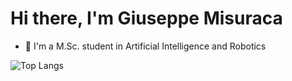 # Hi there, I'm Giuseppe Misuraca
- 📝 I'm a M.Sc. student in Artificial Intelligence and Robotics

![Top Langs](https://github-readme-stats.vercel.app/api/top-langs/?username=GiuseMisu&layout=compact&show_icons=true&card_width=445&theme=tokyonight)

